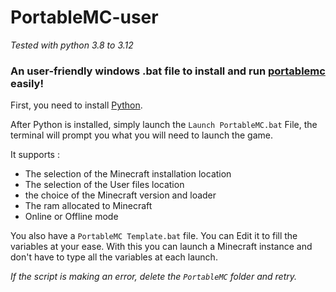 # PortableMC-user

*Tested with python 3.8 to 3.12*

### An user-friendly windows .bat file to install and run [portablemc](https://github.com/mindstorm38/portablemc) easily!

First, you need to install [Python](https://www.python.org/downloads/).


After Python is installed, simply launch the `Launch PortableMC.bat` File, the terminal will prompt you what you will need to launch the game.

It supports :
- The selection of the Minecraft installation location
- The selection of the User files location
- the choice of the Minecraft version and loader
- The ram allocated to Minecraft
- Online or Offline mode

You also have a `PortableMC Template.bat` file.
You can Edit it to fill the variables at your ease. With this you can launch a Minecraft instance and don't have to type all the variables at each launch.

*If the script is making an error, delete the `PortableMC` folder and retry.*
